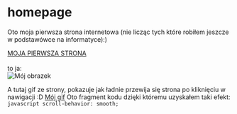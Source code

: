 # homepage
Oto moja pierwsza strona internetowa (nie licząc tych które robiłem jeszcze w podstawówce na informatyce):)

[MOJA PIERWSZA STRONA](https://jacob-isaac.github.io/homepage/)<br><br>
to ja: <br>![Mój obrazek](https://i.imgur.com/JZDQamA.jpg)

A tutaj gif ze strony, pokazuje jak ładnie przewija się strona po kliknięciu w nawigacji :D 
[Mój gif](https://github.com/Jacob-Isaac/homepage/blob/main/Animation.gif)
Oto fragment kodu dzięki któremu uzyskałem taki efekt: 
```javascript scroll-behavior: smooth;```
